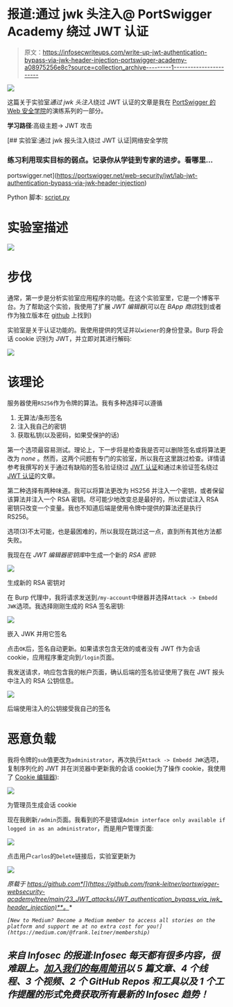 # 报道:通过 jwk 头注入@ PortSwigger Academy 绕过 JWT 认证

> 原文：<https://infosecwriteups.com/write-up-jwt-authentication-bypass-via-jwk-header-injection-portswigger-academy-a08975256e8c?source=collection_archive---------1----------------------->

![](img/3e47c073bdf3da23739f0fc07ddcaa49.png)

这篇关于实验室*通过 jwk 头注入*绕过 JWT 认证的文章是我在 [PortSwigger 的 Web 安全学院](https://portswigger.net/web-security)的演练系列的一部分。

**学习路径**:高级主题→ JWT 攻击

[](https://portswigger.net/web-security/jwt/lab-jwt-authentication-bypass-via-jwk-header-injection) [## 实验室:通过 jwk 报头注入绕过 JWT 认证|网络安全学院

### 练习利用现实目标的弱点。记录你从学徒到专家的进步。看哪里…

portswigger.net](https://portswigger.net/web-security/jwt/lab-jwt-authentication-bypass-via-jwk-header-injection) 

Python 脚本: [script.py](https://github.com/frank-leitner/portswigger-websecurity-academy/blob/main/23_JWT_attacks/JWT_authentication_bypass_via_jwk_header_injection/script.py)

# 实验室描述

![](img/90477ab464dc671fbc66afdbd1d9f71b.png)

# 步伐

通常，第一步是分析实验室应用程序的功能。在这个实验室里，它是一个博客平台。为了帮助这个实验，我使用了扩展 *JWT 编辑器*(可以在 *BApp 商店*找到或者作为独立版本在 [github](https://github.com/portswigger/jwt-editor) 上找到)

实验室是关于认证功能的。我使用提供的凭证并以`wiener`的身份登录。Burp 将会话 cookie 识别为 JWT，并立即对其进行解码:

![](img/42b6522a854728bf2f2c3e4cb9c899c1.png)

# 该理论

服务器使用`RS256`作为令牌的算法。我有多种选择可以遵循

1.  无算法/条形签名
2.  注入我自己的密钥
3.  获取私钥(以及密码，如果受保护的话)

第一个选项最容易测试。理论上，下一步将是检查我是否可以删除签名或将算法更改为 *none* 。然而，这两个问题有专门的实验室，所以我在这里跳过检查。详情请参考我撰写的关于通过有缺陷的签名验证绕过 [JWT 认证](/write-up-jwt-authentication-bypass-via-flawed-signature-verification-portswigger-academy-2107eddec3b7)和通过未验证签名绕过 [JWT 认证](https://systemweakness.com/write-up-jwt-authentication-bypass-via-unverified-signature-portswigger-academy-a890510bff1d)的文章。

第二种选择有两种味道。我可以将算法更改为 HS256 并注入一个密钥，或者保留该算法并注入一个 RSA 密钥。尽可能少地改变总是最好的，所以尝试注入 RSA 密钥只改变一个变量。我也不知道后端是使用令牌中提供的算法还是执行 RS256。

选项(3)不太可能，也是最困难的，所以我现在跳过这一点，直到所有其他方法都失败。

我现在在 *JWT 编辑器密钥库*中生成一个新的 *RSA 密钥*:

![](img/11aab4ebdbedc34d54c9fff647c9e2b7.png)

生成新的 RSA 密钥对

在 Burp 代理中，我将请求发送到`/my-account`中继器并选择`Attack -> Embedd JWK`选项。我选择刚刚生成的 RSA 签名密钥:

![](img/2d7ba00274ce4708a4a961a47c755d06.png)

嵌入 JWK 并用它签名

点击`OK`后，签名自动更新。如果请求包含无效的或者没有 JWT 作为会话 cookie，应用程序重定向到`/login`页面。

我发送请求，响应包含我的帐户页面，确认后端的签名验证使用了我在 JWT 报头中注入的 RSA 公钥信息。

![](img/777d793764c321cf2a924ccaec390498.png)

后端使用注入的公钥接受我自己的签名

# 恶意负载

我将令牌的`sub`值更改为`administrator`，再次执行`Attack -> Embedd JWK`选项，复制序列化的 JWT 并在浏览器中更新我的会话 cookie(为了操作 cookie，我使用了 [Cookie 编辑器](https://cookie-editor.cgagnier.ca/)):

![](img/52a0b50a1980a534fa02c88d5b9619a2.png)

为管理员生成会话 cookie

现在我刷新`/admin`页面。我看到的不是错误`Admin interface only available if logged in as an administrator`，而是用户管理页面:

![](img/13a2cbdee2fb5432916260f9e97ca3c4.png)

点击用户`carlos`的`Delete`链接后，实验室更新为

![](img/ba523bc6ebb28ce1df324e9c0f16a0ff.png)

*原载于 https://github.com*[](https://github.com/frank-leitner/portswigger-websecurity-academy/tree/main/23_JWT_attacks/JWT_authentication_bypass_via_jwk_header_injection)**。**

*`[New to Medium? Become a Medium member to access all stories on the platform and support me at no extra cost for you!](https://medium.com/@frank.leitner/membership)`*

## *来自 Infosec 的报道:Infosec 每天都有很多内容，很难跟上。[加入我们的每周简讯](https://weekly.infosecwriteups.com/)以 5 篇文章、4 个线程、3 个视频、2 个 GitHub Repos 和工具以及 1 个工作提醒的形式免费获取所有最新的 Infosec 趋势！*